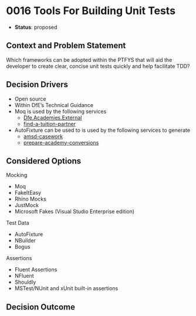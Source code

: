 # 0016 Tools For Building Unit Tests

* **Status**: proposed

## Context and Problem Statement
Which frameworks can be adopted within the PTFYS that will aid the developer to create clear, concise unit tests quickly and help facilitate TDD?

## Decision Drivers
* Open source
* Within DfE’s Technical Guidance
* Moq is used by the following services
	* [Dfe.Academies.External](https://github.com/DFE-Digital/Dfe.Academies.External)
	* [find-a-tuition-partner](https://github.com/DFE-Digital/find-a-tuition-partner)
* AutoFixture can be used to is used by the following services to generate 
	* [amsd-casework](https://github.com/DFE-Digital/amsd-casework)
	* [prepare-academy-conversions](https://github.com/DFE-Digital/prepare-academy-conversions)

## Considered Options

Mocking
* Moq
* FakeItEasy
* Rhino Mocks
* JustMock
* Microsoft Fakes (Visual Studio Enterprise edition)

Test Data
* AutoFixture
* NBuilder
* Bogus

Assertions
* Fluent Assertions
* NFluent
* Shouldly
* MSTest/NUnit and xUnit built-in assertions

## Decision Outcome

